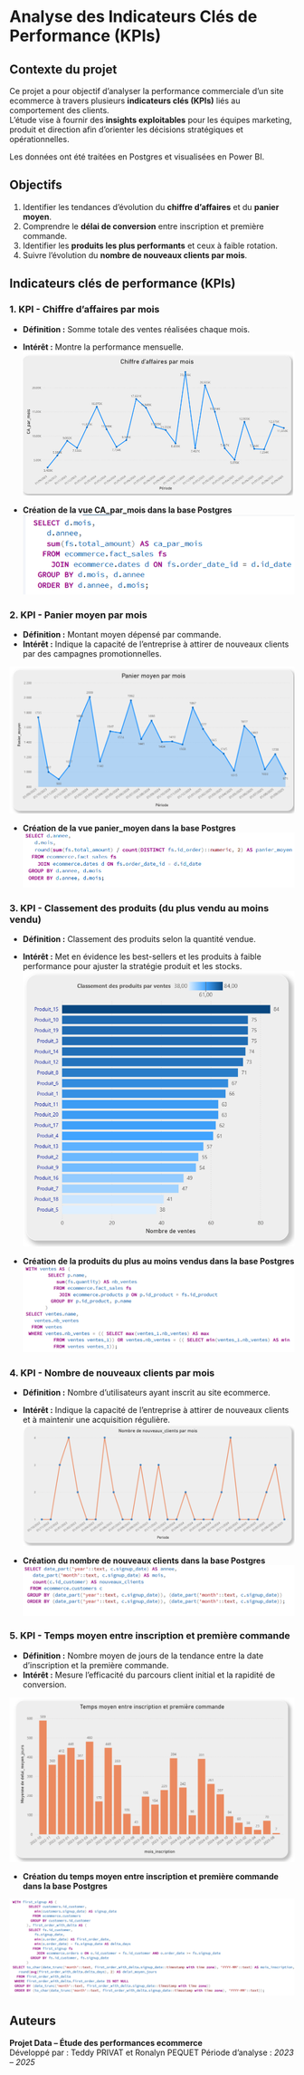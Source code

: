 # Analyse des Indicateurs Clés de Performance (KPIs)
## Contexte du projet

Ce projet a pour objectif d’analyser la performance commerciale d’un site ecommerce à travers plusieurs **indicateurs clés (KPIs)** liés au comportement des clients.  
L’étude vise à fournir des **insights exploitables** pour les équipes marketing, produit et direction afin d’orienter les décisions stratégiques et opérationnelles.

Les données ont été traitées en Postgres et visualisées en Power BI.

## Objectifs
1. Identifier les tendances d’évolution du **chiffre d’affaires** et du **panier moyen**.  
2. Comprendre le **délai de conversion** entre inscription et première commande.  
3. Identifier les **produits les plus performants** et ceux à faible rotation.  
4. Suivre l’évolution du **nombre de nouveaux clients par mois**.  

## Indicateurs clés de performance (KPIs)

### 1. KPI - Chiffre d’affaires par mois
- **Définition :** Somme totale des ventes réalisées chaque mois. 
- **Intérêt :** Montre la performance mensuelle. 
![alt text](</images/CA_par_mois.png>)

- **Création de la vue CA_par_mois dans la base Postgres**
![alt text](images/sql_CA_par_mois.png)

### 2. KPI - Panier moyen par mois
- **Définition :** Montant moyen dépensé par commande. 
- **Intérêt :** Indique la capacité de l’entreprise à attirer de nouveaux clients par des campagnes promotionnelles.

![alt text](images/panier_moyen.png)

- **Création de la vue panier_moyen dans la base Postgres**
![alt text](images/sql_panier_moyen.png)

### 3. KPI - Classement des produits (du plus vendu au moins vendu)
- **Définition :** Classement des produits selon la quantité vendue.
- **Intérêt :** Met en évidence les best-sellers et les produits à faible performance pour ajuster la stratégie produit et les stocks.
![alt text](images/classement_des_produits.png)

- **Création de la produits du plus au moins vendus dans la base Postgres**
![alt text](images/sql_produits_plus_moins_vendus.png)

### 4. KPI - Nombre de nouveaux clients par mois
- **Définition :** Nombre d’utilisateurs ayant inscrit au site ecommerce.  
- **Intérêt :** Indique la capacité de l’entreprise à attirer de nouveaux clients et à maintenir une acquisition régulière.
![alt text](images/nb_nouveaux_clients.png)

- **Création du nombre de nouveaux clients dans la base Postgres**
![alt text](images/sql_nb_nvx_clients.png)

### 5. KPI - Temps moyen entre inscription et première commande
- **Définition :** Nombre moyen de jours de la tendance entre la date d’inscription et la première commande.  
- **Intérêt :** Mesure l’efficacité du parcours client initial et  la rapidité de conversion.

![alt text](images/temps_moyen_inscription_commande.png)

- **Création du temps moyen entre inscription et première commande dans la base Postgres**

![alt text](images/sql_temps_moyen_inscription_order.png)

##  Auteurs
**Projet Data – Étude des performances ecommerce**  
Développé par : Teddy PRIVAT et Ronalyn PEQUET
Période d’analyse : *2023 – 2025*
